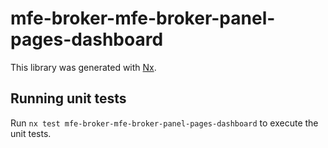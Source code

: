 # mfe-broker-mfe-broker-panel-pages-dashboard

This library was generated with [Nx](https://nx.dev).

## Running unit tests

Run `nx test mfe-broker-mfe-broker-panel-pages-dashboard` to execute the unit tests.
